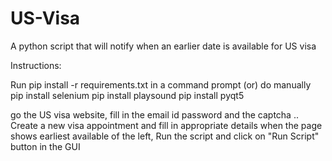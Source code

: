 # US-Visa
A python script that will notify when an earlier date is available for US visa

Instructions:

Run pip install -r requirements.txt in a command prompt  (or) do manually pip install selenium pip install playsound pip install pyqt5

go the US visa website, fill in the email id password and the captcha .. Create a new visa appointment and fill in appropriate details
when the page shows earliest available of the left, Run the script and click on "Run Script" button in the GUI
